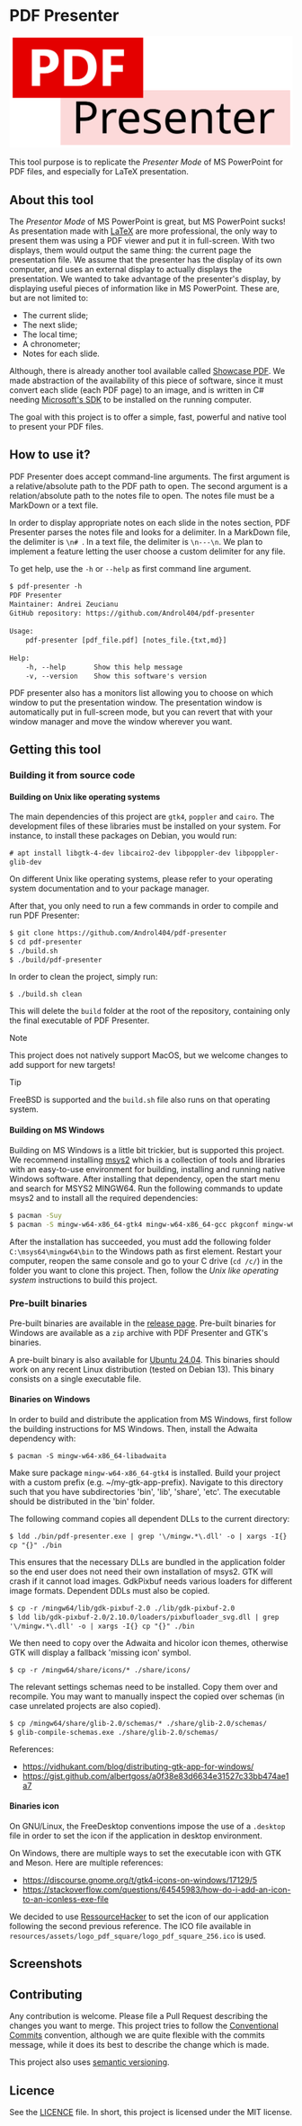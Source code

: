 # PDF Presenter

![PDF Presenter logo](resources/assets/logo_full.png)

This tool purpose is to replicate the *Presenter Mode* of MS PowerPoint for PDF files, and especially for LaTeX presentation.

## About this tool

The *Presentor Mode* of MS PowerPoint is great, but MS PowerPoint sucks! As presentation made with [LaTeX](https://www.latex-project.org/) are more professional, the only way to present them was using a PDF viewer and put it in full-screen. With two displays, them would output the same thing: the current page the presentation file. We assume that the presenter has the display of its own computer, and uses an external display to actually displays the presentation. We wanted to take advantage of the presenter's display, by displaying useful pieces of information like in MS PowerPoint. These are, but are not limited to:
- The current slide;
- The next slide;
- The local time;
- A chronometer;
- Notes for each slide.

Although, there is already another tool available called [Showcase PDF](https://github.com/russkyc/showcase-pdf). We made abstraction of the availability of this piece of software, since it must convert each slide (each PDF page) to an image, and is written in C# needing [Microsoft's SDK](https://dotnet.microsoft.com/en-us/download) to be installed on the running computer.

The goal with this project is to offer a simple, fast, powerful and native tool to present your PDF files.

## How to use it?

PDF Presenter does accept command-line arguments. The first argument is a relative/absolute path to the PDF path to open. The second argument is a relation/absolute path to the notes file to open. The notes file must be a MarkDown or a text file.

In order to display appropriate notes on each slide in the notes section, PDF Presenter parses the notes file and looks for a delimiter. In a MarkDown file, the delimiter is `\n# `. In a text file, the delimiter is `\n---\n`. We plan to implement a feature letting the user choose a custom delimiter for any file.

To get help, use the `-h` or `--help` as first command line argument.

``` text
$ pdf-presenter -h
PDF Presenter
Maintainer: Andrei Zeucianu
GitHub repository: https://github.com/Androl404/pdf-presenter

Usage:
    pdf-presenter [pdf_file.pdf] [notes_file.{txt,md}]

Help:
    -h, --help       Show this help message
    -v, --version    Show this software's version
```

PDF presenter also has a monitors list allowing you to choose on which window to put the presentation window. The presentation window is automatically put in full-screen mode, but you can revert that with your window manager and move the window wherever you want.

## Getting this tool
### Building it from source code
#### Building on Unix like operating systems

The main dependencies of this project are `gtk4`, `poppler` and `cairo`. The development files of these libraries must be installed on your system. For instance, to install these packages on Debian, you would run:

``` shell
# apt install libgtk-4-dev libcairo2-dev libpoppler-dev libpoppler-glib-dev
```

On different Unix like operating systems, please refer to your operating system documentation and to your package manager.

After that, you only need to run a few commands in order to compile and run PDF Presenter:

```shell
$ git clone https://github.com/Androl404/pdf-presenter
$ cd pdf-presenter
$ ./build.sh
$ ./build/pdf-presenter
```

In order to clean the project, simply run:
```shell
$ ./build.sh clean
```

This will delete the `build` folder at the root of the repository, containing only the final executable of PDF Presenter.

> [!NOTE]
> This project does not natively support MacOS, but we welcome changes to add support for new targets!

> [!TIP]
> FreeBSD is supported and the `build.sh` file also runs on that operating system.

#### Building on MS Windows

Building on MS Windows is a little bit trickier, but is supported this project. We recommend installing [msys2](https://www.msys2.org/) which is a collection of tools and libraries with an easy-to-use environment for building, installing and running native Windows software. After installing that dependency, open the start menu and search for MSYS2 MINGW64. Run the following commands to update msys2 and to install all the required dependencies:

```sh
$ pacman -Suy
$ pacman -S mingw-w64-x86_64-gtk4 mingw-w64-x86_64-gcc pkgconf mingw-w64-x86_64-poppler mingw-w64-x86_64-glib2
```

After the installation has succeeded, you must add the following folder `C:\msys64\mingw64\bin` to the Windows path as first element. Restart your computer, reopen the same console and go to your C drive (`cd /c/`) in the folder you want to clone this project. Then, follow the *Unix like operating system* instructions to build this project.

### Pre-built binaries

Pre-built binaries are available in the [release page](https://github.com/Androl404/pdf-presenter/releases). Pre-built binaries for Windows are available as a `zip` archive with PDF Presenter and GTK's binaries.

A pre-built binary is also available for [Ubuntu 24.04](https://ubuntu.com/download/desktop?version=24.04&architecture=amd64&lts=true). This binaries should work on any recent Linux distribution (tested on Debian 13). This binary consists on a single executable file.

#### Binaries on Windows

In order to build and distribute the application from MS Windows, first follow the building instructions for MS Windows. Then, install the Adwaita dependency with:

``` shell
$ pacman -S mingw-w64-x86_64-libadwaita
```

Make sure package `mingw-w64-x86_64-gtk4` is installed. Build your project with a custom prefix (e.g. ~/my-gtk-app-prefix). Navigate to this directory such that you have subdirectories 'bin', 'lib', 'share', 'etc'. The executable should be distributed in the 'bin' folder.

The following command copies all dependent DLLs to the current directory:

``` shell
$ ldd ./bin/pdf-presenter.exe | grep '\/mingw.*\.dll' -o | xargs -I{} cp "{}" ./bin
```

This ensures that the necessary DLLs are bundled in the application folder so the end user does not need their own installation of msys2. GTK will crash if it cannot load images. GdkPixbuf needs various loaders for different image formats. Dependent DDLs must also be copied.

``` shell
$ cp -r /mingw64/lib/gdk-pixbuf-2.0 ./lib/gdk-pixbuf-2.0
$ ldd lib/gdk-pixbuf-2.0/2.10.0/loaders/pixbufloader_svg.dll | grep '\/mingw.*\.dll' -o | xargs -I{} cp "{}" ./bin
```

We then need to copy over the Adwaita and hicolor icon themes, otherwise GTK will display a fallback 'missing icon' symbol.

``` shell
$ cp -r /mingw64/share/icons/* ./share/icons/
```

The relevant settings schemas need to be installed. Copy them over and recompile. You may want to manually inspect the copied over schemas (in case unrelated projects are also copied).

``` shell
$ cp /mingw64/share/glib-2.0/schemas/* ./share/glib-2.0/schemas/
$ glib-compile-schemas.exe ./share/glib-2.0/schemas/
```

References:
- <https://vidhukant.com/blog/distributing-gtk-app-for-windows/>
- <https://gist.github.com/albertgoss/a0f38e83d6634e31527c33bb474ae1a7>

#### Binaries icon

On GNU/Linux, the FreeDesktop conventions impose the use of a `.desktop` file in order to set the icon if the application in desktop environment.

On Windows, there are multiple ways to set the executable icon with GTK and Meson. Here are multiple references:
- <https://discourse.gnome.org/t/gtk4-icons-on-windows/17129/5>
- <https://stackoverflow.com/questions/64545983/how-do-i-add-an-icon-to-an-iconless-exe-file>

We decided to use [RessourceHacker](https://www.angusj.com/resourcehacker/) to set the icon of our application following the second previous reference. The ICO file available in `resources/assets/logo_pdf_square/logo_pdf_square_256.ico` is used.

## Screenshots

## Contributing

Any contribution is welcome. Please file a Pull Request describing the changes you want to merge. This project tries to follow the [Conventional Commits](https://www.conventionalcommits.org/en/v1.0.0/) convention, although we are quite flexible with the commits message, while it does its best to describe the change which is made.

This project also uses [semantic versioning](https://semver.org/).

## Licence

See the [LICENCE](./LICENSE) file. In short, this project is licensed under the MIT license.
